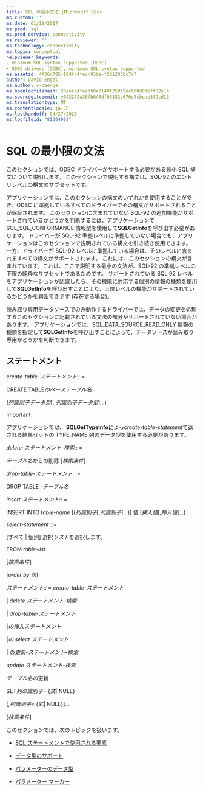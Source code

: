 ```yaml
---
title: SQL の最小文法 |Microsoft Docs
ms.custom: ''
ms.date: 01/19/2017
ms.prod: sql
ms.prod_service: connectivity
ms.reviewer: ''
ms.technology: connectivity
ms.topic: conceptual
helpviewer_keywords:
- minimum SQL syntax supported [ODBC]
- ODBC drivers [ODBC], minimum SQL syntax supported
ms.assetid: 4f36d785-104f-4fec-93be-f201203bc7c7
author: David-Engel
ms.author: v-daenge
ms.openlocfilehash: 20eee34feadb8e3140f25019ec6b0d036ff02e14
ms.sourcegitcommit: e042272a38fb646df05152c676e5cbeae3f9cd13
ms.translationtype: MT
ms.contentlocale: ja-JP
ms.lasthandoff: 04/27/2020
ms.locfileid: "81304993"
---
```

# <a name="sql-minimum-grammar"></a>SQL の最小限の文法
このセクションでは、ODBC ドライバーがサポートする必要がある最小 SQL 構文について説明します。 このセクションで説明する構文は、SQL-92 のエントリレベルの構文のサブセットです。  
  
 アプリケーションでは、このセクションの構文のいずれかを使用することができ、ODBC に準拠しているすべてのドライバーでその構文がサポートされることが保証されます。 このセクションに含まれていない SQL-92 の追加機能がサポートされているかどうかを判断するには、アプリケーションで SQL_SQL_CONFORMANCE 情報型を使用して**SQLGetInfo**を呼び出す必要があります。 ドライバーが SQL-92 準拠レベルに準拠していない場合でも、アプリケーションはこのセクションで説明されている構文を引き続き使用できます。 一方、ドライバーが SQL-92 レベルに準拠している場合は、そのレベルに含まれるすべての構文がサポートされます。 これには、このセクションの構文が含まれています。これは、ここで説明する最小の文法が、SQL-92 の準拠レベルの下限の純粋なサブセットであるためです。 サポートされている SQL 92 レベルをアプリケーションが認識したら、その機能に対応する個別の情報の種類を使用して**SQLGetInfo**を呼び出すことにより、上位レベルの機能がサポートされているかどうかを判断できます (存在する場合)。  
  
 読み取り専用データソースでのみ動作するドライバーでは、データの変更を処理するこのセクションに記載されている文法の部分がサポートされていない場合があります。 アプリケーションでは、SQL_DATA_SOURCE_READ_ONLY 情報の種類を指定して**SQLGetInfo**を呼び出すことによって、データソースが読み取り専用かどうかを判断できます。  
  
## <a name="statement"></a>ステートメント  
 *create-table-ステートメント*:: =  
  
 CREATE TABLE*のベーステーブル名*  
  
 (*列識別子データ型*[*, 列識別子データ型*]...)  
  
> [!IMPORTANT]  
>  アプリケーションで*は*、 **SQLGetTypeInfo**によっ*create-table-statement*て返される結果セットの TYPE_NAME 列のデータ型を使用する必要があります。  
  
 *delete-ステートメント-検索*:: =  
  
 *テーブル名*からの削除 [*検索条件*]  
  
 *drop-table-ステートメント*:: =  
  
 DROP TABLE *-テーブル名*  
  
 *insert ステートメント*:: =  
  
 INSERT INTO *table-name* [(*列識別子*[,*列識別子*]...)]     値 (*挿入値*[,*挿入値*]...)  
  
 *select-statement* ::=  
  
 [すべて &#124; 個別] 選択*リスト*を選択します。  
  
 FROM *table-list*  
  
 [*検索条件*]  
  
 [*order by 句*]  
  
 *ステートメント*:: = *create-table-ステートメント*  
  
 &#124; *delete ステートメント-検索*  
  
 &#124; *drop-table-ステートメント*  
  
 &#124;*の挿入ステートメント*  
  
 &#124;*の select ステートメント*  
  
 &#124; の*更新-ステートメント-検索*  
  
 *update ステートメント-検索*  
  
 *テーブル名の*更新  
  
 SET*列の識別子*= {*式*&#124; NULL}  
  
 [,*列識別子*= {*式*&#124; NULL}]...  
  
 [*検索条件*]  
  
 このセクションでは、次のトピックを扱います。  
  
-   [SQL ステートメントで使用される要素](../../../odbc/reference/appendixes/elements-used-in-sql-statements.md)  
  
-   [データ型のサポート](../../../odbc/reference/appendixes/data-type-support.md)  
  
-   [パラメーターのデータ型](../../../odbc/reference/appendixes/parameter-data-types.md)  
  
-   [パラメーター マーカー](../../../odbc/reference/appendixes/parameter-markers.md)

